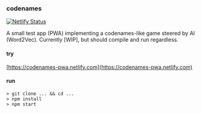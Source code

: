 ### codenames

[![Netlify Status](https://api.netlify.com/api/v1/badges/3c689ead-a11b-49bc-a3df-1ee8e390c78f/deploy-status)](https://codenames-pwa.netlify.com)

A small test app (PWA) implementing a codenames-like game steered by AI (Word2Vec).
Currently [WIP], but should compile and run regardless.

#### try

[https://codenames-pwa.netlify.com](https://codenames-pwa.netlify.com)

#### run

```
> git clone ... && cd ...
> npm install
> npm start
```
